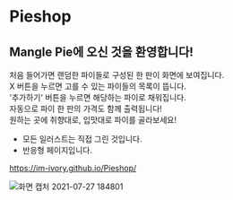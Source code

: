 # Pieshop

## Mangle Pie에 오신 것을 환영합니다!

처음 들어가면 랜덤한 파이들로 구성된 한 판이 화면에 보여집니다.<br/>
X 버튼을 누르면 고를 수 있는 파이들의 목록이 뜹니다. <br/>
'추가하기' 버튼을 누르면 해당하는 파이로 채워집니다.<br/>
자동으로 파이 한 판의 가격도 함께 출력됩니다!<br/>
원하는 곳에 취향대로, 입맛대로 파이를 골라보세요!

- 모든 일러스트는 직접 그린 것입니다.
- 반응형 페이지입니다.

https://im-ivory.github.io/Pieshop/

![화면 캡처 2021-07-27 184801](https://user-images.githubusercontent.com/78600276/127134340-a25fbfcc-6ec0-433f-883e-790bd7d80daf.png)
